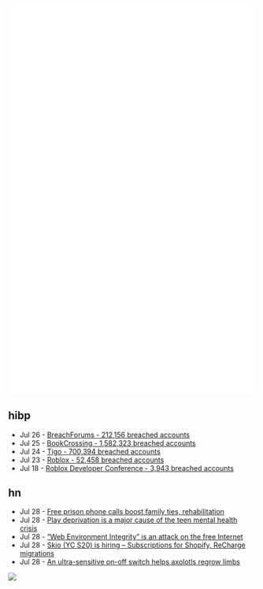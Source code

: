 ![Metrics](https://raw.githubusercontent.com/phixion/phixion/master/metrics.svg)

## hibp

<!--
for https://github.com/phixion/phixion/blob/main/.github/workflows/feeds.yml
-->
<!--START_SECTION:haveibeenpwnd-->
- Jul 26 - [BreachForums - 212,156 breached accounts](https://haveibeenpwned.com/PwnedWebsites#BreachForums)
- Jul 25 - [BookCrossing - 1,582,323 breached accounts](https://haveibeenpwned.com/PwnedWebsites#BookCrossing)
- Jul 24 - [Tigo - 700,394 breached accounts](https://haveibeenpwned.com/PwnedWebsites#Tigo)
- Jul 23 - [Roblox - 52,458 breached accounts](https://haveibeenpwned.com/PwnedWebsites#Roblox)
- Jul 18 - [Roblox Developer Conference - 3,943 breached accounts](https://haveibeenpwned.com/PwnedWebsites#RobloxDeveloperConference)
<!--END_SECTION:haveibeenpwnd-->

## hn

<!--
for https://github.com/phixion/phixion/blob/main/.github/workflows/feeds.yml
-->
<!--START_SECTION:hn-->
- Jul 28 - [Free prison phone calls boost family ties, rehabilitation](https://www.latimes.com/politics/story/2023-07-27/free-calls-restore-inmates-ties-with-the-outside-can-they-reform-californias-prisons-too)
- Jul 28 - [Play deprivation is a major cause of the teen mental health crisis](https://jonathanhaidt.substack.com/p/the-play-deficit)
- Jul 28 - [“Web Environment Integrity” is an attack on the free Internet](https://www.fsf.org/blogs/community/web-environment-integrity-is-an-all-out-attack-on-the-free-internet)
- Jul 28 - [Skio (YC S20) is hiring – Subscriptions for Shopify, ReCharge migrations](https://skio.com/careers/)
- Jul 28 - [An ultra-sensitive on-off switch helps axolotls regrow limbs](https://scopeblog.stanford.edu/2023/07/26/how-an-ultra-sensitive-on-off-switch-helps-axolotls-regrow-limbs/)
<!--END_SECTION:hn-->

<!--
for https://yhype.me
-->
![](https://hit.yhype.me/github/profile?user_id=13013670)
